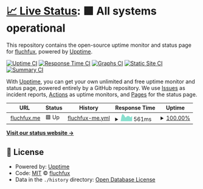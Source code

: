 # [📈 Live Status](https://fluchfux.github.io/fuxup): <!--live status--> **🟩 All systems operational**

This repository contains the open-source uptime monitor and status page for [fluchfux](https://fluchfux.github.io/fuxup), powered by [Upptime](https://github.com/upptime/upptime).

[![Uptime CI](https://github.com/fluchfux/fuxup/workflows/Uptime%20CI/badge.svg)](https://github.com/fluchfux/fuxup/actions?query=workflow%3A%22Uptime+CI%22)
[![Response Time CI](https://github.com/fluchfux/fuxup/workflows/Response%20Time%20CI/badge.svg)](https://github.com/fluchfux/fuxup/actions?query=workflow%3A%22Response+Time+CI%22)
[![Graphs CI](https://github.com/fluchfux/fuxup/workflows/Graphs%20CI/badge.svg)](https://github.com/fluchfux/fuxup/actions?query=workflow%3A%22Graphs+CI%22)
[![Static Site CI](https://github.com/fluchfux/fuxup/workflows/Static%20Site%20CI/badge.svg)](https://github.com/fluchfux/fuxup/actions?query=workflow%3A%22Static+Site+CI%22)
[![Summary CI](https://github.com/fluchfux/fuxup/workflows/Summary%20CI/badge.svg)](https://github.com/fluchfux/fuxup/actions?query=workflow%3A%22Summary+CI%22)

With [Upptime](https://upptime.js.org), you can get your own unlimited and free uptime monitor and status page, powered entirely by a GitHub repository. We use [Issues](https://github.com/fluchfux/fuxup/issues) as incident reports, [Actions](https://github.com/fluchfux/fuxup/actions) as uptime monitors, and [Pages](https://fluchfux.github.io/fuxup) for the status page.

<!--start: status pages-->
<!-- This summary is generated by Upptime (https://github.com/upptime/upptime) -->
<!-- Do not edit this manually, your changes will be overwritten -->
<!-- prettier-ignore -->
| URL | Status | History | Response Time | Uptime |
| --- | ------ | ------- | ------------- | ------ |
| <img alt="" src="https://favicons.githubusercontent.com/fluchfux.me" height="13"> [fluchfux.me](https://fluchfux.me) | 🟩 Up | [fluchfux-me.yml](https://github.com/fluchfux/fuxup/commits/HEAD/history/fluchfux-me.yml) | <details><summary><img alt="Response time graph" src="./graphs/fluchfux-me/response-time-week.png" height="20"> 561ms</summary><br><a href="https://fluchfux.github.io/fuxup/history/fluchfux-me"><img alt="Response time 634" src="https://img.shields.io/endpoint?url=https%3A%2F%2Fraw.githubusercontent.com%2Ffluchfux%2Ffuxup%2FHEAD%2Fapi%2Ffluchfux-me%2Fresponse-time.json"></a><br><a href="https://fluchfux.github.io/fuxup/history/fluchfux-me"><img alt="24-hour response time 603" src="https://img.shields.io/endpoint?url=https%3A%2F%2Fraw.githubusercontent.com%2Ffluchfux%2Ffuxup%2FHEAD%2Fapi%2Ffluchfux-me%2Fresponse-time-day.json"></a><br><a href="https://fluchfux.github.io/fuxup/history/fluchfux-me"><img alt="7-day response time 561" src="https://img.shields.io/endpoint?url=https%3A%2F%2Fraw.githubusercontent.com%2Ffluchfux%2Ffuxup%2FHEAD%2Fapi%2Ffluchfux-me%2Fresponse-time-week.json"></a><br><a href="https://fluchfux.github.io/fuxup/history/fluchfux-me"><img alt="30-day response time 620" src="https://img.shields.io/endpoint?url=https%3A%2F%2Fraw.githubusercontent.com%2Ffluchfux%2Ffuxup%2FHEAD%2Fapi%2Ffluchfux-me%2Fresponse-time-month.json"></a><br><a href="https://fluchfux.github.io/fuxup/history/fluchfux-me"><img alt="1-year response time 634" src="https://img.shields.io/endpoint?url=https%3A%2F%2Fraw.githubusercontent.com%2Ffluchfux%2Ffuxup%2FHEAD%2Fapi%2Ffluchfux-me%2Fresponse-time-year.json"></a></details> | <details><summary><a href="https://fluchfux.github.io/fuxup/history/fluchfux-me">100.00%</a></summary><a href="https://fluchfux.github.io/fuxup/history/fluchfux-me"><img alt="All-time uptime 99.99%" src="https://img.shields.io/endpoint?url=https%3A%2F%2Fraw.githubusercontent.com%2Ffluchfux%2Ffuxup%2FHEAD%2Fapi%2Ffluchfux-me%2Fuptime.json"></a><br><a href="https://fluchfux.github.io/fuxup/history/fluchfux-me"><img alt="24-hour uptime 100.00%" src="https://img.shields.io/endpoint?url=https%3A%2F%2Fraw.githubusercontent.com%2Ffluchfux%2Ffuxup%2FHEAD%2Fapi%2Ffluchfux-me%2Fuptime-day.json"></a><br><a href="https://fluchfux.github.io/fuxup/history/fluchfux-me"><img alt="7-day uptime 100.00%" src="https://img.shields.io/endpoint?url=https%3A%2F%2Fraw.githubusercontent.com%2Ffluchfux%2Ffuxup%2FHEAD%2Fapi%2Ffluchfux-me%2Fuptime-week.json"></a><br><a href="https://fluchfux.github.io/fuxup/history/fluchfux-me"><img alt="30-day uptime 100.00%" src="https://img.shields.io/endpoint?url=https%3A%2F%2Fraw.githubusercontent.com%2Ffluchfux%2Ffuxup%2FHEAD%2Fapi%2Ffluchfux-me%2Fuptime-month.json"></a><br><a href="https://fluchfux.github.io/fuxup/history/fluchfux-me"><img alt="1-year uptime 99.99%" src="https://img.shields.io/endpoint?url=https%3A%2F%2Fraw.githubusercontent.com%2Ffluchfux%2Ffuxup%2FHEAD%2Fapi%2Ffluchfux-me%2Fuptime-year.json"></a></details>

<!--end: status pages-->

[**Visit our status website →**](https://fluchfux.github.io/fuxup)

## 📄 License

- Powered by: [Upptime](https://github.com/upptime/upptime)
- Code: [MIT](./LICENSE) © [fluchfux](https://fluchfux.github.io/fuxup)
- Data in the `./history` directory: [Open Database License](https://opendatacommons.org/licenses/odbl/1-0/)
